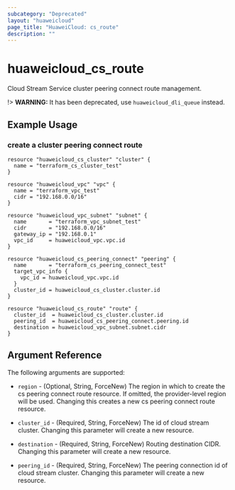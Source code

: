 ```yaml
---
subcategory: "Deprecated"
layout: "huaweicloud"
page_title: "HuaweiCloud: cs_route"
description: ""
---
```


# huaweicloud_cs_route

Cloud Stream Service cluster peering connect route management.

!> **WARNING:** It has been deprecated, use `huaweicloud_dli_queue` instead.

## Example Usage

### create a cluster peering connect route

```hcl
resource "huaweicloud_cs_cluster" "cluster" {
  name = "terraform_cs_cluster_test"
}

resource "huaweicloud_vpc" "vpc" {
  name = "terraform_vpc_test"
  cidr = "192.168.0.0/16"
}

resource "huaweicloud_vpc_subnet" "subnet" {
  name       = "terraform_vpc_subnet_test"
  cidr       = "192.168.0.0/16"
  gateway_ip = "192.168.0.1"
  vpc_id     = huaweicloud_vpc.vpc.id
}

resource "huaweicloud_cs_peering_connect" "peering" {
  name       = "terraform_cs_peering_connect_test"
  target_vpc_info {
    vpc_id = huaweicloud_vpc.vpc.id
  }
  cluster_id = huaweicloud_cs_cluster.cluster.id
}

resource "huaweicloud_cs_route" "route" {
  cluster_id  = huaweicloud_cs_cluster.cluster.id
  peering_id  = huaweicloud_cs_peering_connect.peering.id
  destination = huaweicloud_vpc_subnet.subnet.cidr
}
```

## Argument Reference

The following arguments are supported:

* `region` - (Optional, String, ForceNew) The region in which to create the cs peering connect route resource. If
  omitted, the provider-level region will be used. Changing this creates a new cs peering connect route resource.

* `cluster_id` - (Required, String, ForceNew) The id of cloud stream cluster. Changing this parameter will create a new
  resource.

* `destination` - (Required, String, ForceNew) Routing destination CIDR. Changing this parameter will create a new
  resource.

* `peering_id` - (Required, String, ForceNew) The peering connection id of cloud stream cluster. Changing this parameter
  will create a new resource.
